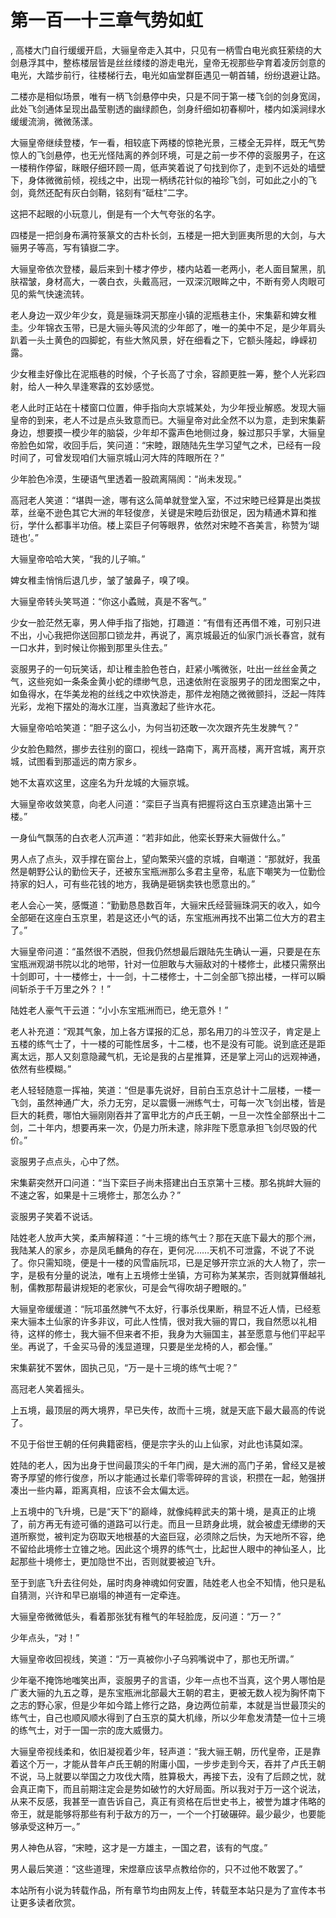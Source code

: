 # 第一百一十三章气势如虹
,  高楼大门自行缓缓开启，大骊皇帝走入其中，只见有一柄雪白电光疯狂萦绕的大剑悬浮其中，整栋楼层皆是丝丝缕缕的游走电光，皇帝无视那些孕育着凌厉剑意的电光，大踏步前行，往楼梯行去，电光如庙堂群臣遇见一朝首辅，纷纷退避让路。
   二楼亦是相似场景，唯有一柄飞剑悬停中央，只是不同于第一楼飞剑的剑身宽阔，此处飞剑通体呈现出晶莹剔透的幽绿颜色，剑身纤细如初春柳叶，楼内如溪涧绿水缓缓流淌，微微荡漾。
   大骊皇帝继续登楼，乍一看，相较底下两楼的惊艳光景，三楼全无异样，既无气势惊人的飞剑悬停，也无光怪陆离的养剑环境，可是之前一步不停的衮服男子，在这一楼稍作停留，眯眼仔细环顾一周，低声笑着说了句找到你了，走到不远处的墙壁下，身体微微前倾，视线之中，出现一柄绣花针似的袖珍飞剑，可如此之小的飞剑，竟然还配有灰白剑鞘，铭刻有“砥柱”二字。
   这把不起眼的小玩意儿，倒是有一个大气夸张的名字。
   四楼是一把剑身布满符箓篆文的古朴长剑，五楼是一把大到匪夷所思的大剑，与大骊男子等高，写有镇嶽二字。
   大骊皇帝依次登楼，最后来到十楼才停步，楼内站着一老两小，老人面目黧黑，肌肤褶皱，身材高大，一袭白衣，头戴高冠，一双深沉眼眸之中，不断有旁人肉眼可见的紫气快速流转。
   老人身边一双少年少女，竟是骊珠洞天那座小镇的泥瓶巷主仆，宋集薪和婢女稚圭。少年锦衣玉带，已是大骊头等风流的少年郎了，唯一的美中不足，是少年肩头趴着一头土黄色的四脚蛇，有些大煞风景，好在细看之下，它额头隆起，峥嵘初露。
   少女稚圭好像比在泥瓶巷的时候，个子长高了寸余，容颜更胜一筹，整个人光彩四射，给人一种久旱逢寒霖的玄妙感觉。
   老人此时正站在十楼窗口位置，伸手指向大京城某处，为少年授业解惑。发现大骊皇帝的到来，老人不过是点头致意而已。大骊皇帝对此全然不以为意，走到宋集薪身边，想要摸一模少年的脑袋，少年却不露声色地侧过身，躲过那只手掌，大骊皇帝脸色如常，收回手后，笑问道：“宋睦，跟随陆先生学习望气之术，已经有一段时间了，可曾发现咱们大骊京城山河大阵的阵眼所在？”
   少年脸色冷漠，生硬语气里透着一股疏离隔阂：“尚未发现。”
   高冠老人笑道：“堪舆一途，哪有这么简单就登堂入室，不过宋睦已经算是出类拔萃，丝毫不逊色其它大洲的年轻俊彦，关键是宋睦后劲很足，因为精通术算和推衍，学什么都事半功倍。楼上栾巨子何等眼界，依然对宋睦不吝美言，称赞为‘瑚琏也’。”
   大骊皇帝哈哈大笑，“我的儿子嘛。”
   婢女稚圭悄悄后退几步，皱了皱鼻子，嗅了嗅。
   大骊皇帝转头笑骂道：“你这小蟊贼，真是不客气。”
   少女一脸茫然无辜，男人伸手指了指她，打趣道：“有借有还再借不难，可别只进不出，小心我把你送回那口锁龙井，再说了，离京城最近的仙家门派长春宫，就有一口水井，到时候让你搬到那里头住去。”
   衮服男子的一句玩笑话，却让稚圭脸色苍白，赶紧小嘴微张，吐出一丝丝金黄之气，这些宛如一条条金黄小蛇的缥缈气息，迅速依附在衮服男子的团龙图案之中，如鱼得水，在华美龙袍的丝线之中欢快游走，那件龙袍随之微微颤抖，泛起一阵阵光彩，龙袍下摆处的海水江崖，当真激起了些许水花。
   大骊皇帝哈哈笑道：“胆子这么小，为何当初还敢一次次跟齐先生发脾气？”
   少女脸色黯然，挪步去往别的窗口，视线一路南下，离开高楼，离开宫城，离开京城，试图看到那遥远的南方家乡。
   她不太喜欢这里，这座名为升龙城的大骊京城。
   大骊皇帝收敛笑意，向老人问道：“栾巨子当真有把握将这白玉京建造出第十三楼。”
   一身仙气飘荡的白衣老人沉声道：“若非如此，他栾长野来大骊做什么。”
   男人点了点头，双手撑在窗台上，望向繁荣兴盛的京城，自嘲道：“那就好，我虽然是朝野公认的勤俭天子，还被东宝瓶洲那么多君主皇帝，私底下嘲笑为一位勤俭持家的妇人，可有些花钱的地方，我确是砸锅卖铁也愿意出的。”
   老人会心一笑，感慨道：“勤勤恳恳数百年，大骊宋氏经营骊珠洞天的收入，如今全部砸在这座白玉京里，若是这还小气的话，东宝瓶洲再找不出第二位大方的君主了。”
   大骊皇帝问道：“虽然很不洒脱，但我仍然想最后跟陆先生确认一遍，只要是在东宝瓶洲观湖书院以北的地带，针对一位胆敢与大骊敌对的十楼修士，此楼只需祭出十剑即可，十一楼修士，十一剑，十二楼修士，十二剑全部飞掠出楼，一样可以瞬间斩杀于千万里之外？！”
   陆姓老人豪气干云道：“小小东宝瓶洲而已，绝无意外！”
   老人补充道：“观其气象，加上各方谍报的汇总，那名用刀的斗笠汉子，肯定是上五楼的练气士了，十一楼的可能性居多，十二楼，也不是没有可能。说到底还是距离太远，那人又刻意隐藏气机，无论是我的占星推算，还是掌上河山的远观神通，依然有些模糊。”
   老人轻轻随意一挥袖，笑道：“但是事先说好，目前白玉京总计十二层楼，一楼一飞剑，虽然神通广大，杀力无穷，足以震慑一洲练气士，可每一次飞剑出楼，皆是巨大的耗费，哪怕大骊刚刚吞并了富甲北方的卢氏王朝，一旦一次性全部祭出十二剑，二十年内，想要再来一次，仍是力所未逮，除非陛下愿意承担飞剑尽毁的代价。”
   衮服男子点点头，心中了然。
   宋集薪突然开口问道：“当下栾巨子尚未搭建出白玉京第十三楼。那名挑衅大骊的不速之客，如果是十三境修士，那怎么办？”
   衮服男子笑着不说话。
   陆姓老人放声大笑，柔声解释道：“十三境的练气士？那在天底下最大的那个洲，我陆某人的家乡，亦是凤毛麟角的存在，更何况……天机不可泄露，不说了不说了。你只需知晓，便是十一楼的风雪庙阮邛，已是足够开宗立派的大人物了，宗一字，是极有分量的说法，唯有上五境修士坐镇，方可称为某某宗，否则就算僭越礼制，儒教那帮最讲规矩的老家伙，可是会气得吹胡子瞪眼的。”
   大骊皇帝缓缓道：“阮邛虽然脾气不太好，行事杀伐果断，稍显不近人情，已经惹来大骊本土仙家的许多非议，可此人性情，很对我大骊的胃口，我自然愿以礼相待，这样的修士，我大骊不但来者不拒，我身为大骊国主，甚至愿意与他们平起平坐。再说了，千金买马骨的浅显道理，只要是坐龙椅的人，都会懂。”
   宋集薪犹不罢休，固执己见，“万一是十三境的练气士呢？”
   高冠老人笑着摇头。
   上五境，最顶层的两大境界，早已失传，故而十三境，就是天底下最大最高的传说了。
   不见于俗世王朝的任何典籍密档，便是宗字头的山上仙家，对此也讳莫如深。
   姓陆的老人，因为出身于世间最顶尖的千年门阀，是大洲的高门子弟，曾经又是被寄予厚望的修行俊彦，所以才能通过长辈们零零碎碎的言谈，积攒在一起，勉强拼凑出一些内幕，距离真相，应该不会太偏太远。
   上五境中的飞升境，已是“天下”的巅峰，就像纯粹武夫的第十境，是真正的止境了，前方再无有迹可循的道路可以行走。而且一旦跻身此境，就会被虚无缥缈的天道所察觉，被判定为窃取天地根基的大盗巨寇，必须除之后快，为天地所不容，绝不留给此境修士立锥之地。因此这个境界的练气士，比起世人眼中的神仙圣人，比起那些十境修士，更加隐世不出，否则就要被迫飞升。
   至于到底飞升去往何处，届时肉身神魂如何安置，陆姓老人也全不知情，他只是私自猜测，兴许和早已崩塌的神道有一定牵连。
   大骊皇帝微微低头，看着那张犹有稚气的年轻脸庞，反问道：“万一？”
   少年点头，“对！”
   大骊皇帝收回视线，笑道：“万一真被你小子乌鸦嘴说中了，那也无所谓。”
   少年毫不掩饰地嗤笑出声，衮服男子的言语，少年一点也不当真，这个男人哪怕是广袤大骊的九五之尊，是东宝瓶洲北部最大王朝的君主，更被无数人视为胸怀南下之志的野心家，但是少年如今踏上修行之路，身边两位前辈，本就是当世最顶尖的练气士，自己也顺风顺水得到了白玉京的莫大机缘，所以少年愈发清楚一位十三境的练气士，对于一国一宗的庞大威慑力。
   大骊皇帝视线柔和，依旧凝视着少年，轻声道：“我大骊王朝，历代皇帝，正是靠着这个万一，才能从昔年卢氏王朝的附庸小国，一步步走到今天，吞并了卢氏王朝不说，马上就要以举国之力攻伐大隋，胜算极大，再接下去，没有了后顾之忧，就会真正南下，而且前期注定会是势如破竹的大好局面。所以我对于万一这个说法，从来不反感，我甚至一直告诉自己，真正有资格在后世史书上，被誉为雄才伟略的帝王，就是能够将那些有利于敌方的万一，一个一个打破碾碎。最少最少，也要能够承受这种万一。”
   男人神色从容，“宋睦，这才是一方雄主，一国之君，该有的气度。”
   男人最后笑道：“这些道理，宋煜章应该早点教给你的，只不过他不敢罢了。”
  本站所有小说为转载作品，所有章节均由网友上传，转载至本站只是为了宣传本书让更多读者欣赏。